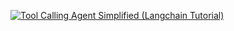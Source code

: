 [![Tool Calling Agent Simplified (Langchain Tutorial)](https://img.youtube.com/vi/K5JoO-kGlCs/0.jpg)](https://youtu.be/K5JoO-kGlCs?si=MmYQMfv-ydyhuYm7)
